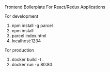 Frontend Boilerplate For React/Redux Applications

For development
1. npm install -g parcel
2. npm install
3. parcel index.html
4. localhost:1234

For production
1. docker build -t <tagname> .
2. docker run -p 80:80 <tagname>
